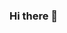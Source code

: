 ### Hi there 👋

<!--
**GyeongHwanJung/GyeongHwanJung** is a ✨ _special_ ✨ repository because its `README.md` (this file) appears on your GitHub profile.

Here are some ideas to get you started:

![header](https://capsule-render.vercel.app/api?type=waving&color=42C2FF&height=200&section=header&text=Welcome%20to%20MY%20GitHub!&fontSize=50)

[![Top Langs](https://github-readme-stats.vercel.app/api/top-langs/?username=GyeongHwanJung&theme=github_dark)](https://github.com/GyeongHwanJung/github-readme-stats)

![Anurag's GitHub stats](https://github-readme-stats.vercel.app/api?username=GyeongHwanJung&show_icons=true&theme=github_dark)

[![Hits](https://hits.seeyoufarm.com/api/count/incr/badge.svg?url=https%3A%2F%2Fgithub.com%2FGyeongHwanJung&count_bg=%233D91C8&title_bg=%23555555&icon=staffbase.svg&icon_color=%23E7E7E7&title=visits&edge_flat=false)](https://hits.seeyoufarm.com)

- 🔭 I’m currently working on ...
🌱 I’m currently learning Python, ML/DL, CV
- 👯 I’m looking to collaborate on ...
- 🤔 I’m looking for help with ...
- 💬 Ask me about ...
- 📫 How to reach me: ...
- 😄 Pronouns: ...
- ⚡ Fun fact: ...
-->
